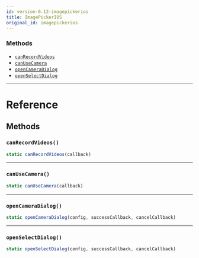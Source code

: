 ```yaml
---
id: version-0.12-imagepickerios
title: ImagePickerIOS
original_id: imagepickerios
---
```




### Methods

- [`canRecordVideos`](imagepickerios.md#canrecordvideos)
- [`canUseCamera`](imagepickerios.md#canusecamera)
- [`openCameraDialog`](imagepickerios.md#opencameradialog)
- [`openSelectDialog`](imagepickerios.md#openselectdialog)




---

# Reference

## Methods

### `canRecordVideos()`

```javascript
static canRecordVideos(callback)
```



---

### `canUseCamera()`

```javascript
static canUseCamera(callback)
```



---

### `openCameraDialog()`

```javascript
static openCameraDialog(config, successCallback, cancelCallback)
```



---

### `openSelectDialog()`

```javascript
static openSelectDialog(config, successCallback, cancelCallback)
```



